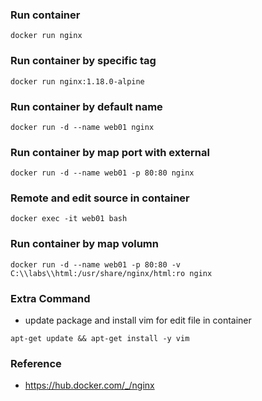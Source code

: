 ### Run container
```
docker run nginx
```

### Run container by specific tag
```
docker run nginx:1.18.0-alpine
```

### Run container by default name
```
docker run -d --name web01 nginx
```

### Run container by map port with external
```
docker run -d --name web01 -p 80:80 nginx
```
### Remote and edit source in container
```
docker exec -it web01 bash
```
### Run container by map volumn
```
docker run -d --name web01 -p 80:80 -v C:\\labs\\html:/usr/share/nginx/html:ro nginx
```


### Extra Command
- update package and install vim for edit file in container
```
apt-get update && apt-get install -y vim
```
### Reference 
- https://hub.docker.com/_/nginx